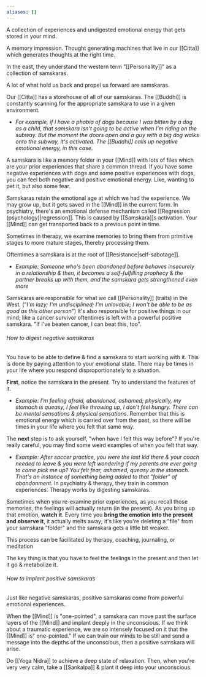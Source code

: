```yaml
---
aliases: []
---
```

A collection of experiences and undigested emotional energy that gets stored in your mind.

A memory impression. Thought generating machines that live in our [[Citta]] which generates thoughts at the right time.

In the east, they understand the western term "[[Personality]]" as a collection of samskaras.

A lot of what hold us back and propel us forward are samskaras.

Our [[Citta]] has a storehouse of all of our samskaras. The [[Buddhi]] is constantly scanning for the appropriate samskara to use in a given environment.
- *For example, if I have a phobia of dogs because I was bitten by a dog as a child, that samskara isn't going to be active when I'm riding on the subway. But the moment the doors open and a guy with a big dog walks onto the subway, it's activated. The [[Buddhi]] calls up negative emotional energy, in this case.*

A samskara is like a memory folder in your [[Mind]] with lots of files which are your prior experiences that share a common thread. If you have some negative experiences with dogs and some positive experiences with dogs, you can feel both negative and positive emotional energy. Like, wanting to pet it, but also some fear.

Samskaras retain the emotional age at which we had the experience. We may grow up, but it gets saved in the [[Mind]] in the current form.
In psychiatry, there's an emotional defense mechanism called [[Regression (psychology)|regression]]. This is caused by [[Samskara]]s activation. Your [[Mind]] can get transported back to a previous point in time.

Sometimes in therapy, we examine memories to bring them from primitive stages to more mature stages, thereby processing them.

Oftentimes a samskara is at the root of [[Resistance|self-sabotage]].
- *Example: Someone who's been abandoned before behaves insecurely in a relationship & then, it becomes a self-fulfilling prophecy & the partner breaks up with them, and the samskara gets strengthened even more*

Samskaras are responsible for what we call [[Personality]] (traits) in the West. ("*I'm lazy; I'm undisciplined; I'm unlovable; I won't be able to be as good as this other person*")
It's also responsible for positive things in our mind; like a cancer survivor oftentimes is left with a powerful positive samskara. "If I've beaten cancer, I can beat this, too".

###### How to digest negative samskaras
You have to be able to define & find a samskara to start working with it. This is done by paying attention to your emotional state. There may be times in your life where you respond disproportionately to a situation.

**First**, notice the samskara in the present. Try to understand the features of it.
- *Example: I'm feeling afraid, abandoned, ashamed; physically, my stomach is queasy, I feel like throwing up, I don't feel hungry. There can be mental sensations & physical sensations.*
Remember that this is emotional energy which is carried over from the past, so there will be times in your life where you felt that same way.

The **next** step is to ask yourself, "when have I felt this way before"? If you're really careful, you may find some weird examples of when you felt that way.
- *Example: After soccer practice, you were the last kid there & your coach needed to leave & you were left wondering if my parents are ever going to come pick me up? You felt fear, ashamed, queasy in the stomach. That's an instance of something being added to that "folder" of abandonment.*
In psychiatry & therapy, they train in common experiences. Therapy works by digesting samskaras.

Sometimes when you re-examine prior experiences, as you recall those memories, the feelings will actually return (in the present). As you bring up that emotion, **watch it**. Every time you **bring the emotion into the present and observe it**, it actually melts away; it's like you're deleting a "file" from your samskara "folder" and the samskara gets a little bit weaker.

This process can be facilitated by therapy, coaching, journaling, or meditation

The key thing is that you have to feel the feelings in the present and then let it go & metabolize it.

###### How to implant positive samskaras
Just like negative samskaras, positive samskaras come from powerful emotional experiences.

When the [[Mind]] is "one-pointed", a samskara can move past the surface layers of the [[Mind]] and implant deeply in the unconscious. If we think about a traumatic experience, we are so intensely focused on it that the [[Mind]] is" one-pointed." If we can train our minds to be still and send a message into the depths of the unconscious, then a positive samskara will arise.

Do [[Yoga Nidra]] to achieve a deep state of relaxation. Then, when you're very very calm, take a [[Sankalpa]] & plant it deep into your unconscious.